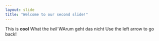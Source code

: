 ```yaml
---
layout: slide
title: "Welcome to our second slide!"
---
```

This is **cool**
What the *hell* WArum geht das nicht
Use the left arrow to go back!